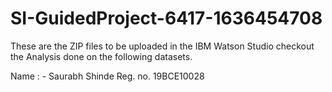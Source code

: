 # SI-GuidedProject-6417-1636454708

These are the ZIP files to be uploaded in the IBM Watson Studio checkout the Analysis done on the following datasets.

Name : - Saurabh Shinde
Reg. no. 19BCE10028
